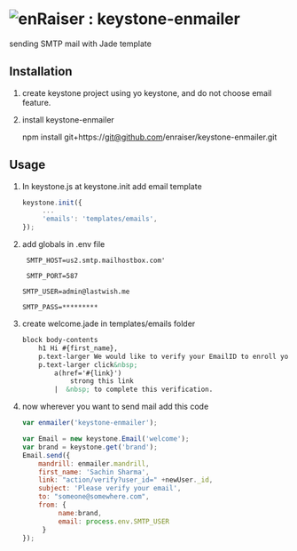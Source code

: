 ![enRaiser : ](https://www.enraiser.com/mod/enraiser/graphics/site_logo.png) keystone-enmailer
=====

sending SMTP mail with Jade template 

## Installation

1. create keystone project using yo keystone, and do not choose email feature.
2. install keystone-enmailer

    npm install git+https://git@github.com/enraiser/keystone-enmailer.git

## Usage
   
1. In keystone.js at keystone.init add email template
   ```javascript
   keystone.init({
        ... 
        'emails': 'templates/emails',
   });
   ```

2. add globals in .env file

    ```
     SMTP_HOST=us2.smtp.mailhostbox.com'
     
     SMTP_PORT=587

    SMTP_USER=admin@lastwish.me

    SMTP_PASS=*********
    ```

3.  create welcome.jade in templates/emails folder

    ```html
    block body-contents
        h1 Hi #{first_name},
        p.text-larger We would like to verify your EmailID to enroll you on #{brand}.
        p.text-larger click&nbsp;
            a(href='#{link}') 
                strong this link
            |  &nbsp; to complete this verification.
    ```

4. now wherever you want to send mail  add this code

   ```javascript
   var enmailer('keystone-enmailer');

   var Email = new keystone.Email('welcome');
   var brand = keystone.get('brand');
   Email.send({
       mandrill: enmailer.mandrill,
       first_name: 'Sachin Sharma',
       link: "action/verify?user_id=" +newUser._id,
       subject: 'Please verify your email',
       to: "someone@somewhere.com",
       from: {
            name:brand,
            email: process.env.SMTP_USER
        }
   });
   ```

